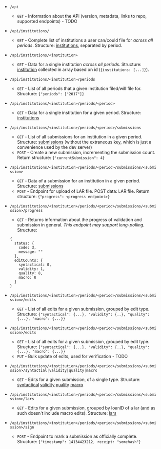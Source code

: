 * `/api`
    * `GET` - Information about the API (version, metadata, links to repo, supported endpoints) - TODO

* `/api/institutions/`
    * `GET` - Complete list of institutions a user can/could file for *across all periods*. Structure: [institutions](https://github.com/cfpb/hmda-platform-ui/blob/c7590b1e6bd3243a8cd7909463ab8e2dc8c046a5/server/json/user1-institutions.json), separated by period.

* `/api/institutions/<institution>`
    * `GET` - Data for a single institution *across all periods*. Structure: [institution](https://github.com/cfpb/hmda-platform-ui/blob/c7590b1e6bd3243a8cd7909463ab8e2dc8c046a5/server/json/user1-institutions.json#L48-L56) collected in array based on id (`{institutions: [...]}`).

* `/api/institutions/<institution>/periods`
    * `GET` - List of all periods that a given institution filed/will file for. Structure: `{"periods": ["2017"]}`
  
* `/api/institutions/<institution>/periods/<period>`
    * `GET` - Data for a single institution for a given period. Structure: [institutions](https://github.com/cfpb/hmda-platform-ui/blob/c7590b1e6bd3243a8cd7909463ab8e2dc8c046a5/server/json/user1-institutions.json#L48-L56)

* `/api/institutions/<institution>/periods/<period>/submissions`
    * `GET` - List of all submissions for an institution in a given period. Structure: [submissions](https://github.com/cfpb/hmda-platform-ui/blob/c7590b1e6bd3243a8cd7909463ab8e2dc8c046a5/server/json/submissions.json#L26-L45) (without the extraneous key, which is just a convenience used by the dev server)
    * `POST` - Create a new submission, incrementing the submission count. Return structure: `{"currentSubmission": 4}`

* `/api/institutions/<institution>/periods/<period>/submissions/<submission>`
    * `GET` - Data of a submission for an institution in a given period. Structure: [submissions](https://github.com/cfpb/hmda-platform-ui/blob/c7590b1e6bd3243a8cd7909463ab8e2dc8c046a5/server/json/submissions.json#L36-L45)
    * `POST` - Endpoint for upload of LAR file. POST data: LAR file. Return structure: `{"progress": <progress endpoint>}`

* `/api/institutions/<institution>/periods/<period>/submissions/<submission>/progress`
    * `GET` - Returns information about the progress of validation and submission in general. *This endpoint may support long-polling*. Structure:
    ```
    {
      status: {
        code: 3,
        message: ""
      },
      editCounts: {
        syntactical: 0,
        validity: 1,
        quality: 8,
        macro: 0
      }
    }
    ```

* `/api/institutions/<institution>/periods/<period>/submissions/<submission>/edits`
    * `GET` - List of all edits for a given submission, grouped by edit type. Structure: `{"syntactical": {...}, "validity": {..}, "quality": {...}, "macro": {...}}`

* `/api/institutions/<institution>/periods/<period>/submissions/<submission>/edits`
    * `GET` - List of all edits for a given submission, grouped by edit type. Structure: `{"syntactical": {...}, "validity": {..}, "quality": {...}, "macro": {...}}`
    * `PUT` - Bulk update of edits, used for verification - TODO

* `/api/institutions/<institution>/periods/<period>/submissions/<submission>/syntactial|validity|quality|macro`
    * `GET` - Edits for a given submission, of a single type. Structure: [syntactical](https://github.com/cfpb/hmda-platform-ui/blob/c7590b1e6bd3243a8cd7909463ab8e2dc8c046a5/server/json/syntactical.json) [validity](https://github.com/cfpb/hmda-platform-ui/blob/c7590b1e6bd3243a8cd7909463ab8e2dc8c046a5/server/json/validity.json) [quality](https://github.com/cfpb/hmda-platform-ui/blob/c7590b1e6bd3243a8cd7909463ab8e2dc8c046a5/server/json/validity.json) [macro](https://github.com/cfpb/hmda-platform-ui/blob/c7590b1e6bd3243a8cd7909463ab8e2dc8c046a5/server/json/macro.json)

* `/api/institutions/<institution>/periods/<period>/submissions/<submission>/lars`
    * `GET` - Edits for a given submission, grouped by loanID of a lar (and as such doesn't include macro edits). Structure: [lars](https://github.com/cfpb/hmda-platform-ui/blob/c7590b1e6bd3243a8cd7909463ab8e2dc8c046a5/server/json/lars.json)

* `/api/institutions/<institution>/periods/<period>/submissions/<submission>/sign`
    * `POST` - Endpoint to mark a submission as officially complete. Structure: `{"timestamp": 14134423212, receipt: "somehash"}`
